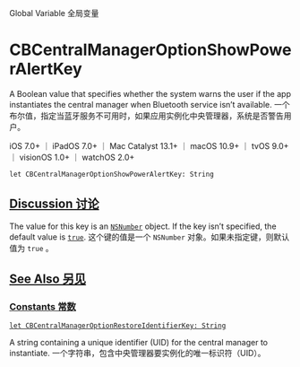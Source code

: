 Global Variable 全局变量

# CBCentralManagerOptionShowPowerAlertKey

A Boolean value that specifies whether the system warns the user if the app instantiates the central manager when Bluetooth service isn’t available.
一个布尔值，指定当蓝牙服务不可用时，如果应用实例化中央管理器，系统是否警告用户。

iOS 7.0+ ｜ iPadOS 7.0+ ｜ Mac Catalyst 13.1+ ｜ macOS 10.9+ ｜ tvOS 9.0+ ｜ visionOS 1.0+ ｜ watchOS 2.0+ 

```
let CBCentralManagerOptionShowPowerAlertKey: String
```



## [Discussion 讨论](https://developer.apple.com/documentation/corebluetooth/cbcentralmanageroptionshowpoweralertkey#Discussion)

The value for this key is an [`NSNumber`](https://developer.apple.com/documentation/foundation/nsnumber) object. If the key isn’t specified, the default value is [`true`](https://developer.apple.com/documentation/swift/true).
这个键的值是一个 `NSNumber` 对象。如果未指定键，则默认值为 `true` 。



## [See Also 另见](https://developer.apple.com/documentation/corebluetooth/cbcentralmanageroptionshowpoweralertkey#see-also)

### [Constants 常数](https://developer.apple.com/documentation/corebluetooth/cbcentralmanageroptionshowpoweralertkey#Constants)

[`let CBCentralManagerOptionRestoreIdentifierKey: String`](https://developer.apple.com/documentation/corebluetooth/cbcentralmanageroptionrestoreidentifierkey)

A string containing a unique identifier (UID) for the central manager to instantiate.
一个字符串，包含中央管理器要实例化的唯一标识符（UID）。
